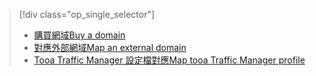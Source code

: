 > [!div class="op_single_selector"]
> * [<span data-ttu-id="9f6f5-101">購買網域</span><span class="sxs-lookup"><span data-stu-id="9f6f5-101">Buy a domain</span></span>](../articles/app-service-web/custom-dns-web-site-buydomains-web-app.md)
> * [<span data-ttu-id="9f6f5-102">對應外部網域</span><span class="sxs-lookup"><span data-stu-id="9f6f5-102">Map an external domain</span></span>](../articles/app-service-web/app-service-web-tutorial-custom-domain.md)
> * [<span data-ttu-id="9f6f5-103">Tooa Traffic Manager 設定檔對應</span><span class="sxs-lookup"><span data-stu-id="9f6f5-103">Map tooa Traffic Manager profile</span></span>](../articles/app-service-web/web-sites-traffic-manager-custom-domain-name.md)
> 
> 

